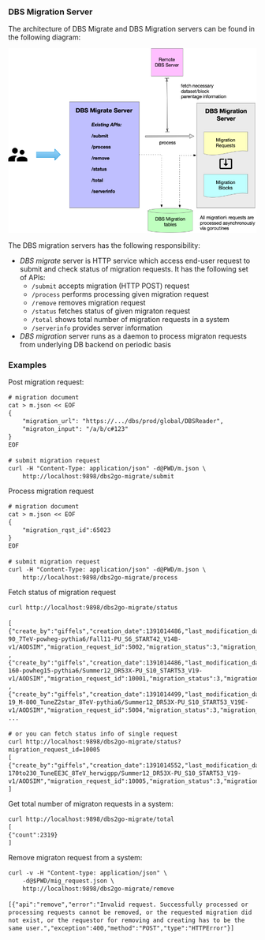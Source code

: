 ### DBS Migration Server

The architecture of DBS Migrate and DBS Migration servers can be found in the
following diagram:

![DBS Migration server](images/DBS_MigrationServer.png)

The DBS migration servers has the following responsibility:
- *DBS migrate* server is HTTP service which access end-user request
to submit and check status of migration requests. It has the following set
of APIs:
  - `/submit` accepts migration (HTTP POST) request
  - `/process` performs processing given migration request
  - `/remove` removes migration request
  - `/status` fetches status of given migraton request
  - `/total` shows total number of migration requests in a system
  - `/serverinfo` provides server information
- *DBS migration* server runs as a daemon to process migraton requests
from underlying DB backend on periodic basis

### Examples
Post migration request:
```
# migration document
cat > m.json << EOF
{
    "migration_url": "https://.../dbs/prod/global/DBSReader",
    "migraton_input": "/a/b/c#123"
}
EOF

# submit migration request
curl -H "Content-Type: application/json" -d@PWD/m.json \
    http://localhost:9898/dbs2go-migrate/submit
```

Process migration request
```
# migration document
cat > m.json << EOF
{
    "migration_rqst_id":65023
}
EOF

# submit migration request
curl -H "Content-Type: application/json" -d@PWD/m.json \
    http://localhost:9898/dbs2go-migrate/process
```

Fetch status of migration request
```
curl http://localhost:9898/dbs2go-migrate/status

[
{"create_by":"giffels","creation_date":1391014486,"last_modification_date":1391014924,"last_modified_by":"giffels","migration_input":"/GluGluToHToWWTo2LAndTau2Nu_M-90_7TeV-powheg-pythia6/Fall11-PU_S6_START42_V14B-v1/AODSIM","migration_request_id":5002,"migration_status":3,"migration_url":"https://cmsweb.cern.ch/dbs/prod/global/DBSReader","retry_count":3}
,{"create_by":"giffels","creation_date":1391014486,"last_modification_date":1391014949,"last_modified_by":"giffels","migration_input":"/ZZTo2e2mu_8TeV_mll8_mZZ95-160-powheg15-pythia6/Summer12_DR53X-PU_S10_START53_V19-v1/AODSIM","migration_request_id":10001,"migration_status":3,"migration_url":"https://cmsweb.cern.ch/dbs/prod/global/DBSReader","retry_count":3}
,{"create_by":"giffels","creation_date":1391014499,"last_modification_date":1391014965,"last_modified_by":"giffels","migration_input":"/CIToMuMu_Con_Lambda-19_M-800_TuneZ2star_8TeV-pythia6/Summer12_DR53X-PU_S10_START53_V19E-v1/AODSIM","migration_request_id":5004,"migration_status":3,"migration_url":"https://cmsweb.cern.ch/dbs/prod/global/DBSReader","retry_count":3}
...

# or you can fetch status info of single request
curl http://localhost:9898/dbs2go-migrate/status?migration_request_id=10005
[
{"create_by":"giffels","creation_date":1391014552,"last_modification_date":1391015023,"last_modified_by":"giffels","migration_input":"/ZJetToEE_Pt-170to230_TuneEE3C_8TeV_herwigpp/Summer12_DR53X-PU_S10_START53_V19-v1/AODSIM","migration_request_id":10005,"migration_status":3,"migration_url":"https://cmsweb.cern.ch/dbs/prod/global/DBSReader","retry_count":3}
]
```

Get total number of migraton requests in a system:
```
curl http://localhost:9898/dbs2go-migrate/total
[
{"count":2319}
]
```
Remove migraton request from a system:
```
curl -v -H "Content-type: application/json" \
    -d@$PWD/mig_request.json \
    http://localhost:9898/dbs2go-migrate/remove

[{"api":"remove","error":"Invalid request. Successfully processed or processing requests cannot be removed, or the requested migration did not exist, or the requestor for removing and creating has to be the same user.","exception":400,"method":"POST","type":"HTTPError"}]
```
